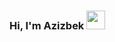 ### Hi, I'm Azizbek <img src="https://media4.giphy.com/media/RPukqDohL55Eo6Z38X/giphy.gif?cid=ecf05e47kk5dthlzgul2ldk0j6xpxgkaej1tej0ff9edwz2d&rid=giphy.gif&ct=s" width="30px">
